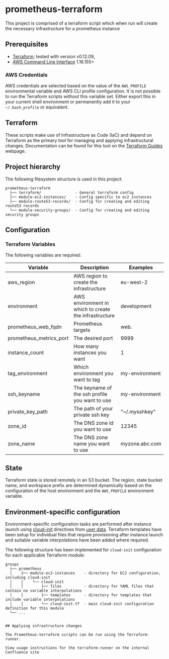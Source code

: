 # prometheus-terraform

This project is comprised of a terraform script which when run will create the necessary infrastructure for a prometheus instance  

## Prerequisites

* [Terraform](https://www.terraform.io/); tested with version v0.12.09,
* [AWS Command Line Interface](https://aws.amazon.com/cli/) 1.16.155+

### AWS Credentials

AWS credentials are selected based on the value of the `AWS_PROFILE` environmental variable and AWS CLI profile configuration. It is not possible to run the Terraform scripts without this variable set. Either export this in your current shell environment or permanently add it to your `~/.bash_profile` or equivalent.

## Terraform

These scripts make use of Infrastructure as Code (IaC) and depend on Terraform as the primary tool for managing and applying infrastructural changes. Documentation can be found for this tool on the [Terraform Guides](https://www.terraform.io/guides/index.html) webpage.

## Project hierarchy

The following filesystem structure is used in this project:
```
prometheus-terraform
  ├── terraform/               - General terraform config
  ├── module-ec2-instances/    - Config specific to ec2 instances
  ├── module-route53-records/  - Config for creating and editing route53 records
  └── module-security-groups/  - Config for creating and editing security groups
```
## Configuration
### Terraform Variables

The following variables are required:

Variable    | Description | Examples
-------------|------------ |---------------
aws_region  | AWS region to create the infrastructure  | eu-west-2
environment  | AWS environment in which to create the infrastructure  | development
prometheus_web_fqdn | Prometheus targets | web.
prometheus_metrics_port | The desired port | 9999
instance_count | How many instances you want | 1
tag_environment | Which environment you want to tag | my-environment
ssh_keyname | The keyname of the ssh profile you want to use | my-environment
private_key_path | The path of your private ssh key | "~/.mysshkey"
zone_id | The DNS zone id you want to use | 12345
zone_name | The DNS zone name you want to use | myzone.abc.com

## State

Terraform state is stored remotely in an S3 bucket. The region, state bucket name, and workspace prefix are determined dynamically based on the configuration of the host environment and the `AWS_PROFILE` environment variable.

## Environment-specific configuration

Environment-specific configuration tasks are performed after instance launch using [cloud-init](https://cloud-init.io/) directives from [user data](https://docs.aws.amazon.com/AWSEC2/latest/UserGuide/user-data.html). Terraform templates have been setup for individual files that require provisioning after instance launch and suitable variable interpolations have been added where required.

The following structure has been implemented for `cloud-init` configuration for each applicable Terraform module:

```
groups
  ├── prometheus
  │    ├── module-ec2-instances    - directory for EC2 configuration, including cloud-init
  │    │    └── cloud-init         
  │    │        ├── files          - directory for YAML files that contain no variable interpolations
  │    │        ├── templates      - directory for templates that include variable interpolations
  │    │        └── cloud-init.tf  - main cloud-init configuration definition for this module
  └── ...


## Applying infrastructure changes

The Prometheus-terraform scripts can be run using the Terraform-runner.

View usage instructions for the terraform-runner on the internal Confluence site
